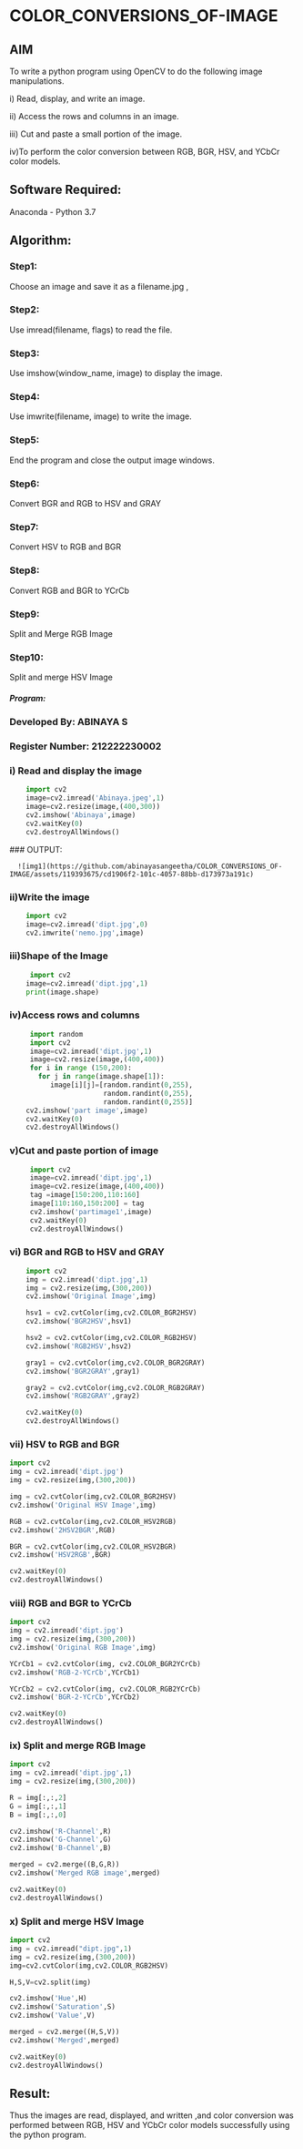 # COLOR_CONVERSIONS_OF-IMAGE
## AIM
To write a python program using OpenCV to do the following image manipulations.

i) Read, display, and write an image.

ii) Access the rows and columns in an image.

iii) Cut and paste a small portion of the image.

iv)To perform the color conversion between RGB, BGR, HSV, and YCbCr color models.


## Software Required:
Anaconda - Python 3.7
## Algorithm:
### Step1:
Choose an image and save it as a filename.jpg ,
### Step2:
Use imread(filename, flags) to read the file.
### Step3:
Use imshow(window_name, image) to display the image.
### Step4:
Use imwrite(filename, image) to write the image.
### Step5:
End the program and close the output image windows.
### Step6:
Convert BGR and RGB to HSV and GRAY
### Step7:
Convert HSV to RGB and BGR
### Step8:
Convert RGB and BGR to YCrCb
### Step9:
Split and Merge RGB Image
### Step10:
Split and merge HSV Image

##### Program:
### Developed By: ABINAYA S
### Register Number: 212222230002


### i) Read and display the image
```Python
    import cv2
    image=cv2.imread('Abinaya.jpeg',1)
    image=cv2.resize(image,(400,300))
    cv2.imshow('Abinaya',image)
    cv2.waitKey(0)
    cv2.destroyAllWindows()
```
  </td>
  <td>
### OUTPUT:

      
      ![img1](https://github.com/abinayasangeetha/COLOR_CONVERSIONS_OF-IMAGE/assets/119393675/cd1906f2-101c-4057-88bb-d173973a191c)

### ii)Write the image
```Python
    import cv2
    image=cv2.imread('dipt.jpg',0)
    cv2.imwrite('nemo.jpg',image)
```
  </td>
  <td>



### iii)Shape of the Image
```Python
     import cv2
    image=cv2.imread('dipt.jpg',1)
    print(image.shape)
```
  </td> 
  <td>


      
### iv)Access rows and columns
```Python
     import random
     import cv2
     image=cv2.imread('dipt.jpg',1)
     image=cv2.resize(image,(400,400))
     for i in range (150,200):
       for j in range(image.shape[1]):
          image[i][j]=[random.randint(0,255),
                       random.randint(0,255),
                       random.randint(0,255)] 
    cv2.imshow('part image',image)
    cv2.waitKey(0)
    cv2.destroyAllWindows()
```
  </td>
  <td width="50%">


### v)Cut and paste portion of image
```Python
     import cv2
     image=cv2.imread('dipt.jpg',1)
     image=cv2.resize(image,(400,400))
     tag =image[150:200,110:160]
     image[110:160,150:200] = tag
     cv2.imshow('partimage1',image)
     cv2.waitKey(0)
     cv2.destroyAllWindows()
```
  </td>
  <td>



### vi) BGR and RGB to HSV and GRAY
```Python
    import cv2
    img = cv2.imread('dipt.jpg',1)
    img = cv2.resize(img,(300,200))
    cv2.imshow('Original Image',img)

    hsv1 = cv2.cvtColor(img,cv2.COLOR_BGR2HSV)
    cv2.imshow('BGR2HSV',hsv1)

    hsv2 = cv2.cvtColor(img,cv2.COLOR_RGB2HSV)
    cv2.imshow('RGB2HSV',hsv2)

    gray1 = cv2.cvtColor(img,cv2.COLOR_BGR2GRAY)
    cv2.imshow('BGR2GRAY',gray1)

    gray2 = cv2.cvtColor(img,cv2.COLOR_RGB2GRAY)
    cv2.imshow('RGB2GRAY',gray2)

    cv2.waitKey(0)
    cv2.destroyAllWindows()
```

### vii) HSV to RGB and BGR
```Python
import cv2
img = cv2.imread('dipt.jpg')
img = cv2.resize(img,(300,200))

img = cv2.cvtColor(img,cv2.COLOR_BGR2HSV)
cv2.imshow('Original HSV Image',img)

RGB = cv2.cvtColor(img,cv2.COLOR_HSV2RGB)
cv2.imshow('2HSV2BGR',RGB)

BGR = cv2.cvtColor(img,cv2.COLOR_HSV2BGR)
cv2.imshow('HSV2RGB',BGR)

cv2.waitKey(0)
cv2.destroyAllWindows()
```

### viii) RGB and BGR to YCrCb
```Python
import cv2
img = cv2.imread('dipt.jpg')
img = cv2.resize(img,(300,200))
cv2.imshow('Original RGB Image',img)

YCrCb1 = cv2.cvtColor(img, cv2.COLOR_BGR2YCrCb)
cv2.imshow('RGB-2-YCrCb',YCrCb1)

YCrCb2 = cv2.cvtColor(img, cv2.COLOR_RGB2YCrCb)
cv2.imshow('BGR-2-YCrCb',YCrCb2)

cv2.waitKey(0)
cv2.destroyAllWindows()
```


### ix) Split and merge RGB Image
```Python
import cv2
img = cv2.imread('dipt.jpg',1)
img = cv2.resize(img,(300,200))

R = img[:,:,2]
G = img[:,:,1]
B = img[:,:,0]

cv2.imshow('R-Channel',R)
cv2.imshow('G-Channel',G)
cv2.imshow('B-Channel',B)

merged = cv2.merge((B,G,R))
cv2.imshow('Merged RGB image',merged)

cv2.waitKey(0)
cv2.destroyAllWindows()
```


### x) Split and merge HSV Image
```Python
import cv2
img = cv2.imread("dipt.jpg",1)
img = cv2.resize(img,(300,200))
img=cv2.cvtColor(img,cv2.COLOR_RGB2HSV)

H,S,V=cv2.split(img)

cv2.imshow('Hue',H)
cv2.imshow('Saturation',S)
cv2.imshow('Value',V)

merged = cv2.merge((H,S,V))
cv2.imshow('Merged',merged)

cv2.waitKey(0)
cv2.destroyAllWindows()
```






## Result:
Thus the images are read, displayed, and written ,and color conversion was performed between RGB, HSV and YCbCr color models successfully using the python program.







